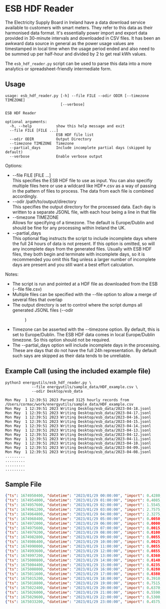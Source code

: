# ESB HDF Reader

The Electricity Supply Board in Ireland have a data download service available to customers with smart meters. They refer to this data as their harmonised data format. It's essentially power import and export data provided in 30-minute intervals and downloaded in CSV files. It has been an awkward data source in general as the power usage values are timestamped in local time when the usage period ended and also need to be summed up per half-hour and divided by 2 to get real kWh values.

The ```esb_hdf_reader.py``` script can be used to parse this data into a more analytics or spreadsheet-friendly intermediate form. 

## Usage
```
usage: esb_hdf_reader.py [-h] --file FILE --odir ODIR [--timezone TIMEZONE]
                         [--verbose]

ESB HDF Reader

optional arguments:
  -h, --help           show this help message and exit
  --file FILE [FILE ...]
                       ESB HDF file list
  --odir ODIR          Output Directory
  --timezone TIMEZONE  Timezone
  --partial_days       Include incomplete partial days (skipped by default)
  --verbose            Enable verbose output
```

Options:
* --file FILE [FILE ...]  
This specifies the ESB HDF file to use as input. You can also specifiy multiple files here or use a wildcard like HDF*.csv as a way of passing in the pattern of files to process. The data from each file is combined accordingly. 
* --odir /path/to/output/directory  
This specifies the output directory for the processed data. Each day is written to a separate JSONL file, with each hour being a line in that file
* --timezone TIMEZONE  
Allows for specifying of a timezone. The default is Europe/Dublin and should be fine for any processing within Ireland the UK. 
* --partial_days  
This optional flag instructs the script to include incomplete days where the full 24 hours of data is not present. If this option is omitted, so will any incomplete days from the generated files. Usually with ESB HDF files, they both begin and terminate with incomplete days, so it is recommended you omit this flag unless a larger number of incomplete days are present and you still want a best effort calculation.

Notes:
* The script is run and pointed at a HDF file as downloaded from the ESB (--file file.csv)
* Multiple files can be specified with the --file option to allow a merge of several files that overlap
* The output directory is set to control where the script dumps all generated JSONL files (--odir <dir>)
* Timezone can be asserted with the --timezone option. By default, this is set to Europe/Dublin. The ESB HDF data comes in local Europe/Dublin timezone. So this option should not be required.
* The --partial_days option will include incomplete days in the processing. These are days that do not have the full 24h representation. By default such says are skipped as their data tends to be unreliable.

## Example Call (using the included example file)
```
python3 energyutils/esb_hdf_reader.py \
            --file energyutils/sample_data/HDF_example.csv \
            --odir Desktop/esb_data

Mon May  1 12:39:51 2023 Parsed 3125 hourly records from /Users/cormac/work/energyutils/sample_data/HDF_example.csv
Mon May  1 12:39:51 2023 Writing Desktop/esb_data/2023-04-18.jsonl
Mon May  1 12:39:51 2023 Writing Desktop/esb_data/2023-04-17.jsonl
Mon May  1 12:39:51 2023 Writing Desktop/esb_data/2023-04-16.jsonl
Mon May  1 12:39:51 2023 Writing Desktop/esb_data/2023-04-15.jsonl
Mon May  1 12:39:51 2023 Writing Desktop/esb_data/2023-04-14.jsonl
Mon May  1 12:39:51 2023 Writing Desktop/esb_data/2023-04-13.jsonl
Mon May  1 12:39:51 2023 Writing Desktop/esb_data/2023-04-12.jsonl
Mon May  1 12:39:51 2023 Writing Desktop/esb_data/2023-04-11.jsonl
Mon May  1 12:39:51 2023 Writing Desktop/esb_data/2023-04-10.jsonl
Mon May  1 12:39:51 2023 Writing Desktop/esb_data/2023-04-09.jsonl
Mon May  1 12:39:51 2023 Writing Desktop/esb_data/2023-04-08.jsonl
.........
.........
.........
.........

```

## Sample File
```json
{"ts": 1674950400, "datetime": "2023/01/29 00:00:00", "import": 0.4280, "export": 0.0000, "hour": 0, "day": "2023-01-29", "month": "2023-01", "year": "2023", "weekday": "7 Sun", "week": "2023-04"}
{"ts": 1674954000, "datetime": "2023/01/29 01:00:00", "import": 0.4085, "export": 0.0000, "hour": 1, "day": "2023-01-29", "month": "2023-01", "year": "2023", "weekday": "7 Sun", "week": "2023-04"}
{"ts": 1674957600, "datetime": "2023/01/29 02:00:00", "import": 1.5545, "export": 0.0000, "hour": 2, "day": "2023-01-29", "month": "2023-01", "year": "2023", "weekday": "7 Sun", "week": "2023-04"}
{"ts": 1674961200, "datetime": "2023/01/29 03:00:00", "import": 2.7575, "export": 0.0000, "hour": 3, "day": "2023-01-29", "month": "2023-01", "year": "2023", "weekday": "7 Sun", "week": "2023-04"}
{"ts": 1674964800, "datetime": "2023/01/29 04:00:00", "import": 2.3275, "export": 0.0000, "hour": 4, "day": "2023-01-29", "month": "2023-01", "year": "2023", "weekday": "7 Sun", "week": "2023-04"}
{"ts": 1674968400, "datetime": "2023/01/29 05:00:00", "import": 0.0050, "export": 0.0000, "hour": 5, "day": "2023-01-29", "month": "2023-01", "year": "2023", "weekday": "7 Sun", "week": "2023-04"}
{"ts": 1674972000, "datetime": "2023/01/29 06:00:00", "import": 0.0000, "export": 0.0005, "hour": 6, "day": "2023-01-29", "month": "2023-01", "year": "2023", "weekday": "7 Sun", "week": "2023-04"}
{"ts": 1674975600, "datetime": "2023/01/29 07:00:00", "import": 0.0015, "export": 0.0010, "hour": 7, "day": "2023-01-29", "month": "2023-01", "year": "2023", "weekday": "7 Sun", "week": "2023-04"}
{"ts": 1674979200, "datetime": "2023/01/29 08:00:00", "import": 0.0100, "export": 0.0005, "hour": 8, "day": "2023-01-29", "month": "2023-01", "year": "2023", "weekday": "7 Sun", "week": "2023-04"}
{"ts": 1674982800, "datetime": "2023/01/29 09:00:00", "import": 0.0055, "export": 0.0035, "hour": 9, "day": "2023-01-29", "month": "2023-01", "year": "2023", "weekday": "7 Sun", "week": "2023-04"}
{"ts": 1674986400, "datetime": "2023/01/29 10:00:00", "import": 0.0025, "export": 0.0015, "hour": 10, "day": "2023-01-29", "month": "2023-01", "year": "2023", "weekday": "7 Sun", "week": "2023-04"}
{"ts": 1674990000, "datetime": "2023/01/29 11:00:00", "import": 0.0055, "export": 0.0060, "hour": 11, "day": "2023-01-29", "month": "2023-01", "year": "2023", "weekday": "7 Sun", "week": "2023-04"}
{"ts": 1674993600, "datetime": "2023/01/29 12:00:00", "import": 0.0855, "export": 0.0345, "hour": 12, "day": "2023-01-29", "month": "2023-01", "year": "2023", "weekday": "7 Sun", "week": "2023-04"}
{"ts": 1674997200, "datetime": "2023/01/29 13:00:00", "import": 0.0360, "export": 0.0290, "hour": 13, "day": "2023-01-29", "month": "2023-01", "year": "2023", "weekday": "7 Sun", "week": "2023-04"}
{"ts": 1675000800, "datetime": "2023/01/29 14:00:00", "import": 0.0140, "export": 0.0100, "hour": 14, "day": "2023-01-29", "month": "2023-01", "year": "2023", "weekday": "7 Sun", "week": "2023-04"}
{"ts": 1675004400, "datetime": "2023/01/29 15:00:00", "import": 0.0235, "export": 0.0080, "hour": 15, "day": "2023-01-29", "month": "2023-01", "year": "2023", "weekday": "7 Sun", "week": "2023-04"}
{"ts": 1675008000, "datetime": "2023/01/29 16:00:00", "import": 0.0280, "export": 0.0175, "hour": 16, "day": "2023-01-29", "month": "2023-01", "year": "2023", "weekday": "7 Sun", "week": "2023-04"}
{"ts": 1675011600, "datetime": "2023/01/29 17:00:00", "import": 0.0380, "export": 0.0045, "hour": 17, "day": "2023-01-29", "month": "2023-01", "year": "2023", "weekday": "7 Sun", "week": "2023-04"}
{"ts": 1675015200, "datetime": "2023/01/29 18:00:00", "import": 0.3910, "export": 0.0505, "hour": 18, "day": "2023-01-29", "month": "2023-01", "year": "2023", "weekday": "7 Sun", "week": "2023-04"}
{"ts": 1675018800, "datetime": "2023/01/29 19:00:00", "import": 0.7515, "export": 0.0000, "hour": 19, "day": "2023-01-29", "month": "2023-01", "year": "2023", "weekday": "7 Sun", "week": "2023-04"}
{"ts": 1675022400, "datetime": "2023/01/29 20:00:00", "import": 0.6370, "export": 0.0000, "hour": 20, "day": "2023-01-29", "month": "2023-01", "year": "2023", "weekday": "7 Sun", "week": "2023-04"}
{"ts": 1675026000, "datetime": "2023/01/29 21:00:00", "import": 0.5590, "export": 0.0000, "hour": 21, "day": "2023-01-29", "month": "2023-01", "year": "2023", "weekday": "7 Sun", "week": "2023-04"}
{"ts": 1675029600, "datetime": "2023/01/29 22:00:00", "import": 0.5300, "export": 0.0000, "hour": 22, "day": "2023-01-29", "month": "2023-01", "year": "2023", "weekday": "7 Sun", "week": "2023-04"}
{"ts": 1675033200, "datetime": "2023/01/29 23:00:00", "import": 0.4575, "export": 0.0000, "hour": 23, "day": "2023-01-29", "month": "2023-01", "year": "2023", "weekday": "7 Sun", "week": "2023-04"}
```
